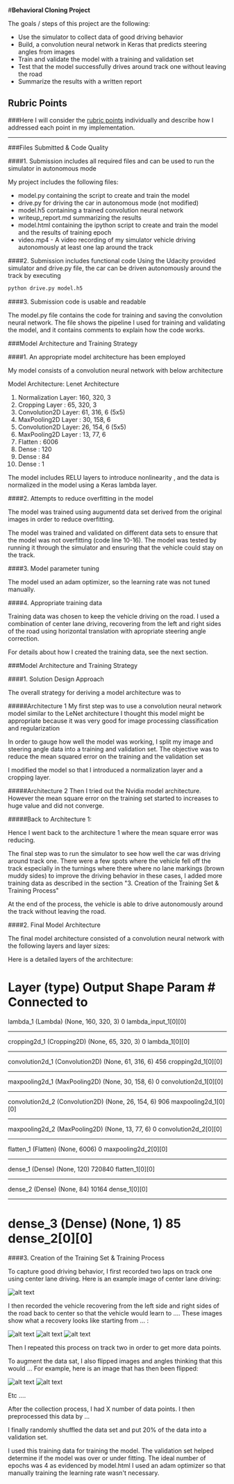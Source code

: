 #**Behavioral Cloning Project** 

The goals / steps of this project are the following:
* Use the simulator to collect data of good driving behavior
* Build, a convolution neural network in Keras that predicts steering angles from images
* Train and validate the model with a training and validation set
* Test that the model successfully drives around track one without leaving the road
* Summarize the results with a written report


[//]: # (Image References)

[image1]: ./examples/placeholder.png "Model Visualization"
[image2]: ./examples/placeholder.png "Grayscaling"
[image3]: ./examples/placeholder_small.png "Recovery Image"
[image4]: ./examples/placeholder_small.png "Recovery Image"
[image5]: ./examples/placeholder_small.png "Recovery Image"
[image6]: ./examples/placeholder_small.png "Normal Image"
[image7]: ./examples/placeholder_small.png "Flipped Image"

## Rubric Points
###Here I will consider the [rubric points](https://review.udacity.com/#!/rubrics/432/view) individually and describe how I addressed each point in my implementation.  

---
###Files Submitted & Code Quality

####1. Submission includes all required files and can be used to run the simulator in autonomous mode

My project includes the following files:
* model.py containing the script to create and train the model
* drive.py for driving the car in autonomous mode (not modified)
* model.h5 containing a trained convolution neural network 
* writeup_report.md summarizing the results
* model.html containing the ipython script to create and train the model and the results of training epoch
* video.mp4 - A video recording of my simulator vehicle driving autonomously at least one lap around the track

####2. Submission includes functional code
Using the Udacity provided simulator and  drive.py file, the car can be driven autonomously around the track by executing 
```sh
python drive.py model.h5
```

####3. Submission code is usable and readable

The model.py file contains the code for training and saving the convolution neural network. The file shows the pipeline I used for training and validating the model, and it contains comments to explain how the code works.

###Model Architecture and Training Strategy

####1. An appropriate model architecture has been employed

My model consists of a convolution neural network with below architecture

Model Architecture: Lenet Architecture
1. Normalization Layer: 160, 320, 3
2. Cropping Layer     : 65, 320, 3 
3. Convolution2D Layer: 61, 316, 6 (5x5)
4. MaxPooling2D Layer : 30, 158, 6
5. Convolution2D Layer: 26, 154, 6 (5x5)
6. MaxPooling2D Layer : 13, 77, 6
7. Flatten            : 6006
8. Dense              : 120
9. Dense              : 84
10. Dense             : 1

The model includes RELU layers to introduce nonlinearity , and the data is normalized in the model using a Keras lambda layer. 

####2. Attempts to reduce overfitting in the model

The model was trained using augumentd data set derived from the original images in order to reduce overfitting. 

The model was trained and validated on different data sets to ensure that the model was not overfitting (code line 10-16). The model was tested by running it through the simulator and ensuring that the vehicle could stay on the track.

####3. Model parameter tuning

The model used an adam optimizer, so the learning rate was not tuned manually.

####4. Appropriate training data

Training data was chosen to keep the vehicle driving on the road. I used a combination of center lane driving, recovering from the left and right sides of the road using horizontal translation with apropriate steering angle correction.

For details about how I created the training data, see the next section. 

###Model Architecture and Training Strategy

####1. Solution Design Approach

The overall strategy for deriving a model architecture was to 

#####Architecture 1
My first step was to use a convolution neural network model similar to the LeNet architecture I thought this model might be appropriate because it was very good for image processing classification and regularization

In order to gauge how well the model was working, I split my image and steering angle data into a training and validation set. The objective was to reduce the mean squared error on the training and the validation set

I modified the model so that I introduced a normalization layer and a cropping layer.

#####Architecture 2
Then I tried out the Nvidia model architecture. However the mean square error on the training set started to increases to huge value and did not converge. 

#####Back to Architecture 1:

Hence I went back to the architecture 1 where the mean square error was reducing.

The final step was to run the simulator to see how well the car was driving around track one. There were a few spots where the vehicle fell off the track especially in the turnings where there where no lane markings (brown muddy sides)  to improve the driving behavior in these cases, I added more training data as described in the section "3. Creation of the Training Set & Training Process"

At the end of the process, the vehicle is able to drive autonomously around the track without leaving the road.

####2. Final Model Architecture

The final model architecture consisted of a convolution neural network with the following layers and layer sizes:

Here is a detailed layers of the architecture:

Layer (type)                     Output Shape          Param #     Connected to                     
====================================================================================================
lambda_1 (Lambda)                (None, 160, 320, 3)   0           lambda_input_1[0][0]             
____________________________________________________________________________________________________
cropping2d_1 (Cropping2D)        (None, 65, 320, 3)    0           lambda_1[0][0]                   
____________________________________________________________________________________________________
convolution2d_1 (Convolution2D)  (None, 61, 316, 6)    456         cropping2d_1[0][0]               
____________________________________________________________________________________________________
maxpooling2d_1 (MaxPooling2D)    (None, 30, 158, 6)    0           convolution2d_1[0][0]            
____________________________________________________________________________________________________
convolution2d_2 (Convolution2D)  (None, 26, 154, 6)    906         maxpooling2d_1[0][0]             
____________________________________________________________________________________________________
maxpooling2d_2 (MaxPooling2D)    (None, 13, 77, 6)     0           convolution2d_2[0][0]            
____________________________________________________________________________________________________
flatten_1 (Flatten)              (None, 6006)          0           maxpooling2d_2[0][0]             
____________________________________________________________________________________________________
dense_1 (Dense)                  (None, 120)           720840      flatten_1[0][0]                  
____________________________________________________________________________________________________
dense_2 (Dense)                  (None, 84)            10164       dense_1[0][0]                    
____________________________________________________________________________________________________
dense_3 (Dense)                  (None, 1)             85          dense_2[0][0]                    
====================================================================================================

####3. Creation of the Training Set & Training Process

To capture good driving behavior, I first recorded two laps on track one using center lane driving. Here is an example image of center lane driving:

![alt text][image2]

I then recorded the vehicle recovering from the left side and right sides of the road back to center so that the vehicle would learn to .... These images show what a recovery looks like starting from ... :

![alt text][image3]
![alt text][image4]
![alt text][image5]

Then I repeated this process on track two in order to get more data points.

To augment the data sat, I also flipped images and angles thinking that this would ... For example, here is an image that has then been flipped:

![alt text][image6]
![alt text][image7]

Etc ....

After the collection process, I had X number of data points. I then preprocessed this data by ...


I finally randomly shuffled the data set and put 20% of the data into a validation set. 

I used this training data for training the model. The validation set helped determine if the model was over or under fitting. The ideal number of epochs was 4 as evidenced by model.html I used an adam optimizer so that manually training the learning rate wasn't necessary.
